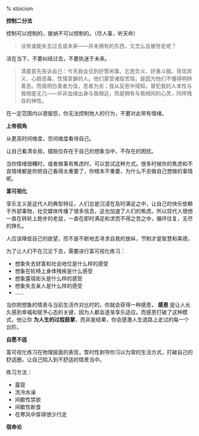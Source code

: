 % stoicism

__控制二分法__

控制可以控制的，接纳不可以控制的。（尽人事，听天命）

> 没有谁能失去过去或未来——并未拥有的东西，又怎么会被夺走呢？

活在当下，不要纠结过去，不要执迷于未来。

> 清晨首先告诉自己：今天我会见到好管闲事、忘恩负义、好勇斗狠、背信弃义、心肠恶毒、性情乖僻的人。他们蒙受诸般苦恼，是因为他们不懂得明辨善恶。而我明白善者为佳，恶者为劣；我从反思中得知，冒犯我的人本性与我相差无几——并非血缘出身与我相近，而是拥有与我相同的心灵，同样残存的神性。

在一定范围内以德报怨，你无法控制他人的行为，不要对此带有情绪。

__上帝视角__

从更高时间维度，空间维度看待自己。

让自己看清全局，摆脱仅存在于自己的想象当中，不存在的困扰。

当你情绪很糟时，或者做事有焦虑时，可以尝试这种方式。很多时候你的焦虑和不良情绪都是你把自己看得太重要了，你根本不重要，为什么不去做自己想做的事情呢。

__富可视化__

享乐主义是这代人的典型特征，人们总是沉浸在及时满足之中，让自己的快乐依赖于外部事物，社交媒体传播了很多信息，这也加速了人们的焦虑。所以现代人很想一直在转轮上跑步的老鼠，一直在即时满足和求而不得之苦之中，循环往复，无尽的挣扎。

人应该降低自己的欲望，而不是不断地去寻求自我的放纵，节制才是智慧和美德。

为了让人们不在沉沦下去，需要进行富可视化练习：

- 想象失去财富和社会地位是什么样的感受
- 想象在轮椅上身体残疾是什么感受
- 想象露宿街头是什么样的感受
- 想象失去亲人是什么样的感受
- ......

当你把想象的情景与当前生活作对比时的，你就会获得一种感恩， __感恩__ 是让人长久感到幸福和赋予心态的关键，因为人都会逐渐享乐适应。而感恩打破了这种模式，他让你 __为人生的过程鼓掌__，而非是结果，你会感激人生道路上走过的每一个台阶。

__自愿不适__

富可视化练习在物理层面的表现，暂时性剥夺你习以为常的生活方式，打破自己的舒适圈，让自己陷入到不舒适的情景当中。

练习方法：

- 露营
- 洗冷水澡
- 间歇性禁欲
- 间歇性断食
- 在寒风中穿得很少行走

__宿命论__

